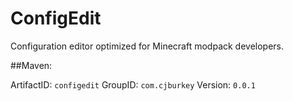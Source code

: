 # ConfigEdit
Configuration editor optimized for Minecraft modpack developers.

##Maven:

ArtifactID: `configedit`
GroupID: `com.cjburkey`
Version: `0.0.1`